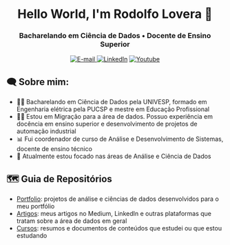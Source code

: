 <h1 align="center">
  Hello World, I'm Rodolfo Lovera 👋
</h1>

<h3 align="center">
  Bacharelando em Ciência de Dados • Docente de Ensino Superior
</h3>

<div align="center">
<p>
<a href="mailto:rodolfo.lovera@gmail.com">
<img src="https://img.shields.io/badge/-email-020114?style=for-the-badge&amp;logo=microsoft-outlook&amp;logoColor=EBD03E&amp;color:FFF" alt="E-mail">
</a>
<a href="www.linkedin.com/in/rodolfo-lovera"><img src="https://img.shields.io/badge/-LinkedIn-020114?style=for-the-badge&amp;logo=linkedin&amp;logoColor=EBD03E&amp;color:FFF" alt="LinkedIn"></a>
<a href="https://www.youtube.com/@lovera.rodolfo"><img src="https://img.shields.io/badge/-Youtube-020114?style=for-the-badge&amp;logo=youtube&amp;logoColor=EBD03E&amp;color:FFF" alt="Youtube"></a></p>
</div>

<h2 align="left">🗨 Sobre mim:</h2>

  - 👨‍🎓 Bacharelando em Ciência de Dados pela UNIVESP, formado em Engenharia elétrica pela PUCSP e mestre em Educação Profissional
  - 👨‍💻 Estou em Migração para a área de dados. Possuo experiência em docência em ensino superior e desenvolvimento de projetos de automação industrial
  - 📊 Fui coordenador de curso de Análise e Desenvolvimento de Sistemas, docente de ensino técnico
  - 🔭 Atualmente estou focado nas áreas de Análise e Ciência de Dados

  <h2 align="left">🗺 Guia de Repositórios</h2>

 - [Portfolio](https://github.com/HenriqueWF/portfolio): projetos de análise e ciências de dados desenvolvidos para o meu portfólio
 - [Artigos](https://github.com/HenriqueWF/Artigos/tree/main): meus artigos no Medium, LinkedIn e outras plataformas que tratam sobre a área de dados em geral
 - [Cursos](https://github.com/HenriqueWF/Cursos): resumos e documentos de conteúdos que estudei ou que estou estudando
